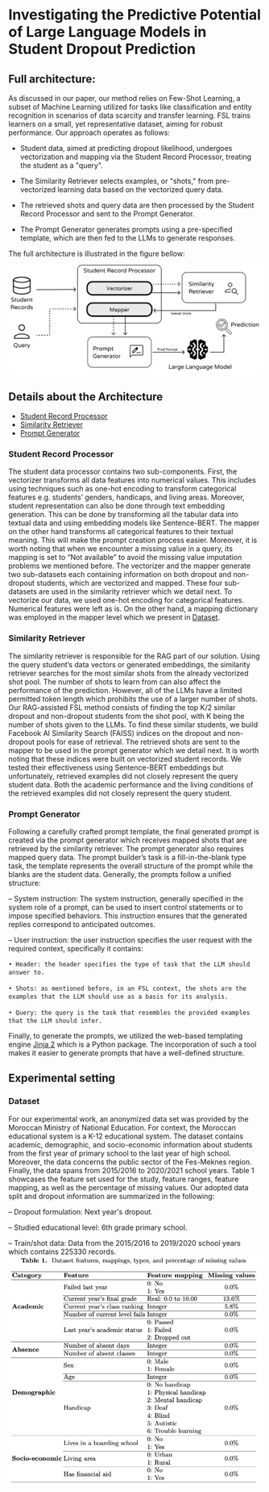 # Investigating the Predictive Potential of Large Language Models in Student Dropout Prediction
## Full architecture:
As discussed in our paper, our method relies on Few-Shot Learning, a subset of Machine Learning utilized for tasks like classification and entity recognition in scenarios of data scarcity and transfer learning. FSL trains learners on a small, yet representative dataset, aiming for robust performance. Our approach operates as follows:
- Student data, aimed at predicting dropout likelihood, undergoes vectorization and mapping via the Student Record Processor, treating the student as a "query".
  
- The Similarity Retriever selects examples, or "shots," from pre-vectorized learning data based on the vectorized query data.

- The retrieved shots and query data are then processed by the Student Record Processor and sent to the Prompt Generator.
  
- The Prompt Generator generates prompts using a pre-specified template, which are then fed to the LLMs to generate responses.

The full architecture is illustrated in the figure bellow:

![architecture](Figures/approach.png)
## Details about the Architecture
- [Student Record Processor](#student-record-processor)
- [Similarity Retriever](#similarity-retriever)
- [Prompt Generator](#prompt-generator)

### Student Record Processor
The student data processor contains two sub-components. First, the vectorizer transforms all data features into numerical values. This includes using techniques such as one-hot encoding to transform categorical features e.g. students’ genders, handicaps, and living areas. Moreover, student representation can also be done through text embedding generation. This can be done by transforming all the tabular data into textual data and using embedding models like Sentence-BERT. The mapper on the other hand transforms all categorical features to their textual meaning. This will make the prompt creation process easier. Moreover, it is worth noting that when we encounter a missing value in a query, its mapping is set to “Not available” to avoid the missing value imputation problems we mentioned before.
The vectorizer and the mapper generate two sub-datasets each containing information on both dropout and non-dropout students, which are vectorized and mapped. These four sub-datasets are used in the similarity retriever which we detail next.
To vectorize our data, we used one-hot encoding for categorical features. Numerical features were left as is. On the other hand, a mapping dictionary was employed in the mapper level which we present in [Dataset](#dataset).

### Similarity Retriever
The similarity retriever is responsible for the RAG part of our solution. Using the query student’s data vectors or generated embeddings, the similarity retriever searches for the most similar shots from the already vectorized shot pool. The number of shots to learn from can also affect the performance of the prediction. However, all of the LLMs have a limited permitted token length which prohibits the use of a larger number of shots.
Our RAG-assisted FSL method consists of finding the top K/2 similar dropout and non-dropout students from the shot pool, with K being the number of shots given to the LLMs. To find these similar students, we build Facebook AI Similarity Search (FAISS) indices on the dropout and non-dropout pools for ease of retrieval. The retrieved shots are sent to the mapper to be used in the prompt generator which we detail next.
It is worth noting that these indices were built on vectorized student records. We tested their effectiveness using Sentence-BERT embeddings but unfortunately, retrieved examples did not closely represent the query student data. Both the academic performance and the living conditions of the retrieved examples did not closely represent the query student.

### Prompt Generator
Following a carefully crafted prompt template, the final generated prompt is created via the prompt generator which receives mapped shots that are retrieved by the similarity retriever. The prompt generator also requires mapped query data. The prompt builder’s task is a fill-in-the-blank type task, the template represents the overall structure of the prompt while the blanks are the student data. Generally, the prompts follow a unified structure:

– System instruction: The system instruction, generally specified in the system role of a prompt, can be used to insert control statements or to impose specified behaviors. This instruction ensures that the generated replies correspond to anticipated outcomes.

– User instruction: the user instruction specifies the user request with the required context, specifically it contains:
  
    • Header: the header specifies the type of task that the LLM should answer to.
  
    • Shots: as mentioned before, in an FSL context, the shots are the examples that the LLM should use as a basis for its analysis.
  
    • Query: the query is the task that resembles the provided examples that the LLM should infer.

Finally, to generate the prompts, we utilized the web-based templating engine [Jinja 2](https://jinja.palletsprojects.com/en/3.1.x/) which is a Python package. The incorporation of such a tool makes it easier to generate prompts that have a well-defined structure.
## Experimental setting
### Dataset
For our experimental work, an anonymized data set was provided by the Moroccan Ministry of National Education. For context, the Moroccan educational system is a K-12 educational system. The dataset contains academic, demographic, and socio-economic information about students from the first year of primary school to the last year of high school. Moreover, the data concerns the public sector of the Fes-Meknes region. Finally, the data spans from 2015/2016 to 2020/2021 school years. Table 1 showcases the feature set used for the study, feature ranges, feature mapping, as well as the percentage of missing values. Our adopted data split and dropout information are summarized in the following:

– Dropout formulation: Next year's dropout.

– Studied educational level: 6th grade primary school.

– Train/shot data: Data from the 2015/2016 to 2019/2020 school years which contains 225330 records.
![Dataset](Figures/dataset.png)
